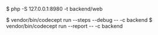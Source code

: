 $ php -S 127.0.0.1:8980 -t backend/web

$ vendor/bin/codecept run --steps --debug -- -c backend
$ vendor/bin/codecept run --report -- -c backend